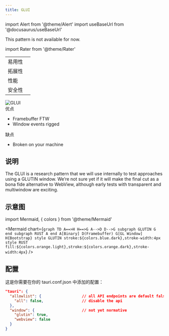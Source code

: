```yaml
---
title: GLUI
---
```


import Alert from '@theme/Alert'
import useBaseUrl from '@docusaurus/useBaseUrl'

<Alert type="warning" icon="info-alt" title="Please note">
This pattern is not available for now.
</Alert>

import Rater from '@theme/Rater'

<div className="row">
  <div className="col col--4">
    <table>
      <tr>
        <td>易用性</td>
        <td><Rater value="0"/></td>
      </tr>
      <tr>
        <td>拓展性</td>
        <td><Rater value="0"/></td>
      </tr>
      <tr>
        <td>性能</td>
        <td><Rater value="5"/></td>
      </tr>
      <tr>
        <td>安全性</td>
        <td><Rater value="0"/></td>
      </tr>
    </table>
  </div>
  <div className="col col--4 pattern-logo">
    <img src={useBaseUrl('img/patterns/GLUI.png')} alt="GLUI" />
  </div>
  <div className="col col--4">
    优点
    <ul>
      <li>Framebuffer FTW</li>
      <li>Window events rigged</li>
    </ul>
    缺点
    <ul>
      <li>Broken on your machine</li>
    </ul>
  </div>
</div>

## 说明

The GLUI is a research pattern that we will use internally to test approaches using a GLUTIN window. We’re not sure yet if it will make the final cut as a bona fide alternative to WebView, although early tests with transparent and multiwindow are exciting.

## 示意图

import Mermaid, { colors } from '@theme/Mermaid'

<Mermaid chart={`graph TD
      A==>H
      H==>G
      A-->D
      D-->G
      subgraph GLUTIN
      G
      end
      subgraph RUST
      A
      end
      A[Binary]
      D(Framebuffer)
      G[GL Window]
      H{Bootstrap}
      style GLUTIN stroke:${colors.blue.dark},stroke-width:4px
      style RUST fill:${colors.orange.light},stroke:${colors.orange.dark},stroke-width:4px`} />


## 配置

这是你需要在你的 tauri.conf.json 中添加的配置：
```json
"tauri": {
  "allowlist": {                  // all API endpoints are default false
    "all": false,                 // disable the api
  },
  "window": {                     // not yet normative
    "glutin": true,
    "webview": false
  }
}
```
